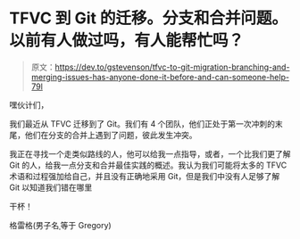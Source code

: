 # TFVC 到 Git 的迁移。分支和合并问题。以前有人做过吗，有人能帮忙吗？

> 原文：<https://dev.to/gstevenson/tfvc-to-git-migration-branching-and-merging-issues-has-anyone-done-it-before-and-can-someone-help-79l>

嘿伙计们，

我们最近从 TFVC 迁移到了 Git。我们有 4 个团队，他们正处于第一次冲刺的末尾，他们在分支的合并上遇到了问题，彼此发生冲突。

我正在寻找一个走类似路线的人，他可以给我一点指导，或者，一个比我们更了解 Git 的人，给我一点分支和合并最佳实践的概述。我认为我们可能将太多的 TFVC 术语和过程强加给自己，并且没有正确地采用 Git，但是我们中没有人足够了解 Git 以知道我们错在哪里

干杯！

格雷格(男子名ˌ等于 Gregory)
